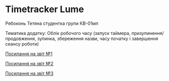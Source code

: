 # Timetracker Lume

Рябоконь Тетяна
студентка групи КВ-01мп

Тематика додатку: Облік робочого часу (запуск таймера, призупинення/продовження, зупинка, збереження назви, часу початку і завершення сеансу роботи)

[Посилання на звіт №1](https://docs.google.com/document/d/1Oaqm3gxY-R4vz2nmtZI1Op96saBqPD-4QjVWWFm3eo8/edit?usp=sharing)

[Посилання на звіт №2](https://docs.google.com/document/d/1xIv89YNx3GtAieqKun0nzQbNsqBGxvFvqvwYZZNd5Zw/edit?usp=sharing)

[Посилання на звіт №3](https://docs.google.com/document/d/1bwtZ6yE-Co5BgtOBWBzzX4-TxqG-n9iC1bIOllbuoMg/edit?usp=sharing) 
